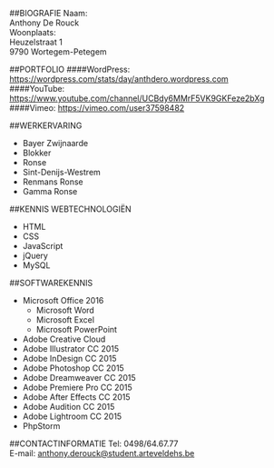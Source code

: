 ##BIOGRAFIE
Naam:  
Anthony De Rouck  
Woonplaats:  
Heuzelstraat 1  
9790 Wortegem-Petegem  

##PORTFOLIO
####WordPress:
https://wordpress.com/stats/day/anthdero.wordpress.com  
####YouTube:
https://www.youtube.com/channel/UCBdy6MMrF5VK9GKFeze2bXg  
####Vimeo:
https://vimeo.com/user37598482  

##WERKERVARING
* Bayer Zwijnaarde   
* Blokker  
 * Ronse  
 * Sint-Denijs-Westrem  
* Renmans Ronse  
* Gamma Ronse  

##KENNIS WEBTECHNOLOGIËN
* HTML  
* CSS  
* JavaScript  
* jQuery  
* MySQL  

##SOFTWAREKENNIS
* Microsoft Office 2016  
  * Microsoft Word    
  * Microsoft Excel  
  * Microsoft PowerPoint   
* Adobe Creative Cloud  
 * Adobe Illustrator CC 2015  
 * Adobe InDesign CC 2015  
 * Adobe Photoshop CC 2015  
 * Adobe Dreamweaver CC 2015  
 * Adobe Premiere Pro CC 2015  
 * Adobe After Effects CC 2015  
 * Adobe Audition CC 2015  
 * Adobe Lightroom CC 2015  
* PhpStorm  

##CONTACTINFORMATIE
Tel: 0498/64.67.77  
E-mail: anthony.derouck@student.arteveldehs.be  
